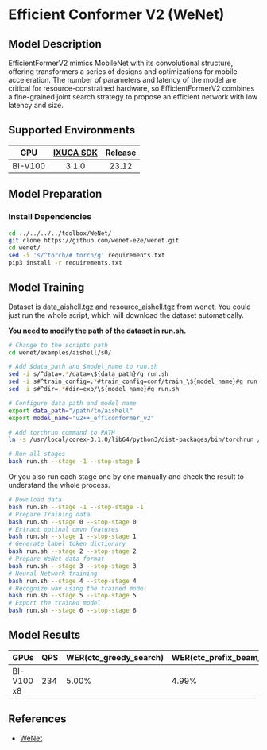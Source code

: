 # Efficient Conformer V2 (WeNet)

## Model Description

EfficientFormerV2 mimics MobileNet with its convolutional structure,
offering transformers a series of designs and optimizations for mobile acceleration.
The number of parameters and latency of the model are critical for resource-constrained hardware,
so EfficientFormerV2 combines a fine-grained joint search strategy to propose an efficient network with low latency and size.

## Supported Environments

| GPU    | [IXUCA SDK](https://gitee.com/deep-spark/deepspark#%E5%A4%A9%E6%95%B0%E6%99%BA%E7%AE%97%E8%BD%AF%E4%BB%B6%E6%A0%88-ixuca) | Release |
| :----: | :----: | :----: |
| BI-V100 | 3.1.0     |  23.12  |

## Model Preparation

### Install Dependencies

```sh
cd ../../../../toolbox/WeNet/
git clone https://github.com/wenet-e2e/wenet.git
cd wenet/
sed -i 's/^torch/# torch/g' requirements.txt
pip3 install -r requirements.txt

```

## Model Training

Dataset is data_aishell.tgz and resource_aishell.tgz from wenet.
You could just run the whole script, which will download the dataset automatically.

**You need to modify the path of the dataset in run.sh.**

```sh
# Change to the scripts path
cd wenet/examples/aishell/s0/

# Add $data_path and $model_name to run.sh
sed -i s/^data=.*/data=\${data_path}/g run.sh
sed -i s#^train_config=.*#train_config=conf/train_\${model_name}#g run.sh
sed -i s#^dir=.*#dir=exp/\${model_name}#g run.sh

# Configure data path and model name
export data_path="/path/to/aishell"
export model_name="u2++_efficonformer_v2"

# Add torchrun command to PATH
ln -s /usr/local/corex-3.1.0/lib64/python3/dist-packages/bin/torchrun /usr/local/bin/

# Run all stages
bash run.sh --stage -1 --stop-stage 6
```

Or you also run each stage one by one manually and check the result to understand the whole process.  

```sh
# Download data
bash run.sh --stage -1 --stop-stage -1
# Prepare Training data
bash run.sh --stage 0 --stop-stage 0
# Extract optinal cmvn features
bash run.sh --stage 1 --stop-stage 1
# Generate label token dictionary
bash run.sh --stage 2 --stop-stage 2
# Prepare WeNet data format
bash run.sh --stage 3 --stop-stage 3
# Neural Network training
bash run.sh --stage 4 --stop-stage 4
# Recognize wav using the trained model
bash run.sh --stage 5 --stop-stage 5
# Export the trained model
bash run.sh --stage 6 --stop-stage 6
```

## Model Results

| GPUs       | QPS | WER(ctc_greedy_search) | WER(ctc_prefix_beam_search) | WER(attention) | WER(attention_rescoring) |
|------------|-----|------------------------|-----------------------------|----------------|--------------------------|
| BI-V100 x8 | 234 | 5.00%                  | 4.99%                       | 4.89%          | 4.58%                    |

## References

- [WeNet](https://github.com/wenet-e2e/wenet)
